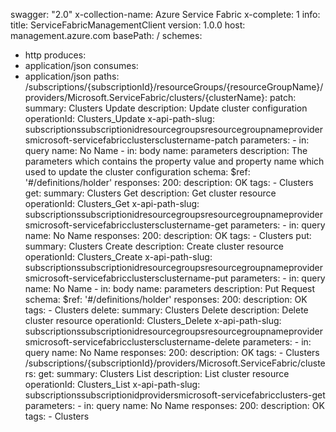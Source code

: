 swagger: "2.0"
x-collection-name: Azure Service Fabric
x-complete: 1
info:
  title: ServiceFabricManagementClient
  version: 1.0.0
host: management.azure.com
basePath: /
schemes:
- http
produces:
- application/json
consumes:
- application/json
paths:
  /subscriptions/{subscriptionId}/resourceGroups/{resourceGroupName}/providers/Microsoft.ServiceFabric/clusters/{clusterName}:
    patch:
      summary: Clusters Update
      description: Update cluster configuration
      operationId: Clusters_Update
      x-api-path-slug: subscriptionssubscriptionidresourcegroupsresourcegroupnameprovidersmicrosoft-servicefabricclustersclustername-patch
      parameters:
      - in: query
        name: No Name
      - in: body
        name: parameters
        description: The parameters which contains the property value and property
          name which used to update the cluster configuration
        schema:
          $ref: '#/definitions/holder'
      responses:
        200:
          description: OK
      tags:
      - Clusters
    get:
      summary: Clusters Get
      description: Get cluster resource
      operationId: Clusters_Get
      x-api-path-slug: subscriptionssubscriptionidresourcegroupsresourcegroupnameprovidersmicrosoft-servicefabricclustersclustername-get
      parameters:
      - in: query
        name: No Name
      responses:
        200:
          description: OK
      tags:
      - Clusters
    put:
      summary: Clusters Create
      description: Create cluster resource
      operationId: Clusters_Create
      x-api-path-slug: subscriptionssubscriptionidresourcegroupsresourcegroupnameprovidersmicrosoft-servicefabricclustersclustername-put
      parameters:
      - in: query
        name: No Name
      - in: body
        name: parameters
        description: Put Request
        schema:
          $ref: '#/definitions/holder'
      responses:
        200:
          description: OK
      tags:
      - Clusters
    delete:
      summary: Clusters Delete
      description: Delete cluster resource
      operationId: Clusters_Delete
      x-api-path-slug: subscriptionssubscriptionidresourcegroupsresourcegroupnameprovidersmicrosoft-servicefabricclustersclustername-delete
      parameters:
      - in: query
        name: No Name
      responses:
        200:
          description: OK
      tags:
      - Clusters
  /subscriptions/{subscriptionId}/providers/Microsoft.ServiceFabric/clusters:
    get:
      summary: Clusters List
      description: List cluster resource
      operationId: Clusters_List
      x-api-path-slug: subscriptionssubscriptionidprovidersmicrosoft-servicefabricclusters-get
      parameters:
      - in: query
        name: No Name
      responses:
        200:
          description: OK
      tags:
      - Clusters